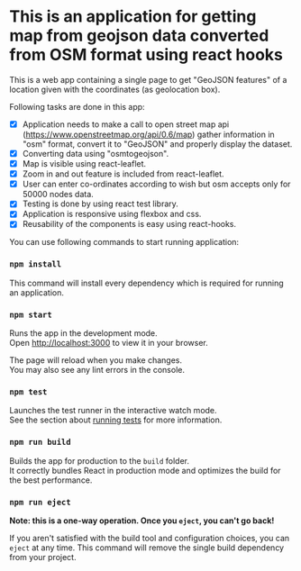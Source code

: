 # This is an application for getting map from geojson data converted from OSM format using react hooks


This is a web app containing a single page to get "GeoJSON features" of a location given with the coordinates (as geolocation box).

Following tasks are done in this app:
-[x] Application needs to make a call to open street map api (https://www.openstreetmap.org/api/0.6/map) gather information in "osm" format, convert it to "GeoJSON" and properly display the dataset.
-[x] Converting data using "osmtogeojson".
-[x] Map is visible using react-leaflet.
-[x] Zoom in and out feature is included from react-leaflet.
-[x] User can enter co-ordinates according to wish but osm accepts only for 50000 nodes data.
-[x] Testing is done by using react test library.
-[x] Application is responsive using flexbox and css.
-[x] Reusability of the components is easy using react-hooks.

You can use following commands to start running application:

### `npm install`
This command will install every dependency which is required for running an application.

### `npm start`

Runs the app in the development mode.\
Open [http://localhost:3000](http://localhost:3000) to view it in your browser.

The page will reload when you make changes.\
You may also see any lint errors in the console.

### `npm test`

Launches the test runner in the interactive watch mode.\
See the section about [running tests](https://facebook.github.io/create-react-app/docs/running-tests) for more information.

### `npm run build`

Builds the app for production to the `build` folder.\
It correctly bundles React in production mode and optimizes the build for the best performance.


### `npm run eject`

**Note: this is a one-way operation. Once you `eject`, you can't go back!**

If you aren't satisfied with the build tool and configuration choices, you can `eject` at any time. This command will remove the single build dependency from your project.

